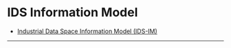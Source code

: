 # IDS Information Model

- [Industrial Data Space Information Model (IDS-IM)](https://industrialdataspace.github.io/InformationModel/docs/index.html)


---
